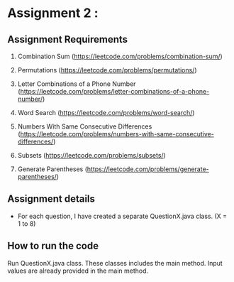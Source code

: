 # Assignment 2 : 

## Assignment Requirements

1. Combination Sum (https://leetcode.com/problems/combination-sum/)

2. Permutations (https://leetcode.com/problems/permutations/)

3. Letter Combinations of a Phone Number (https://leetcode.com/problems/letter-combinations-of-a-phone-number/)

4. Word Search (https://leetcode.com/problems/word-search/)

5. Numbers With Same Consecutive Differences (https://leetcode.com/problems/numbers-with-same-consecutive-differences/)

6. Subsets (https://leetcode.com/problems/subsets/)

7. Generate Parentheses (https://leetcode.com/problems/generate-parentheses/)

## Assignment details
- For each question, I have created a separate QuestionX.java class. (X = 1 to 8)

## How to run the code

Run QuestionX.java class. These classes includes the main method. 
Input values are already provided in the main method.